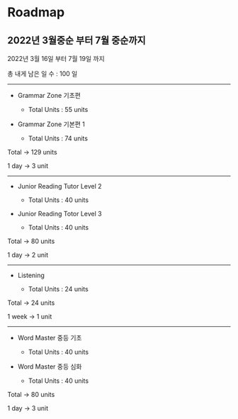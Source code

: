 # Roadmap

## 2022년 3월중순 부터 7월 중순까지

2022년 3월 16일 부터 7월 19일 까지

총 내게 남은 일 수 : 100 일

---

- Grammar Zone 기초편

  - Total Units : 55 units

- Grammar Zone 기본편 1

  - Total Units : 74 units

Total -> 129 units

1 day -> 3 unit

---

- Junior Reading Tutor Level 2

  - Total Units : 40 units

- Junior Reading Totor Level 3

  - Total Units : 40 units

Total -> 80 units

1 day -> 2 unit

---

- Listening

  - Total Units : 24 units

Total -> 24 units

1 week -> 1 unit

---

- Word Master 중등 기초

  - Total Units : 40 units

- Word Master 중등 심화

  - Total Units : 40 units

Total -> 80 units

1 day -> 3 unit
